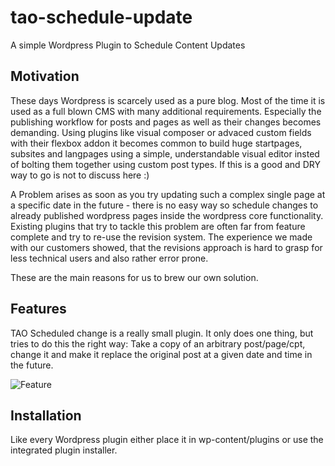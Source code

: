 tao-schedule-update
====================

A simple Wordpress Plugin to Schedule Content Updates

Motivation
----------

These days Wordpress is scarcely used as a pure blog. Most of the time it is used as a full blown CMS with many additional requirements. Especially the publishing workflow for posts and pages as well as their changes becomes demanding. Using plugins like visual composer or advaced custom fields with their flexbox addon it becomes common to build huge startpages, subsites and langpages using a simple, understandable visual editor insted of bolting them together using custom post types. If this is a good and DRY way to go is not to discuss here :) 

A Problem arises as soon as you try updating such a complex single page at a specific date in the future - there is no easy way so schedule changes to already published wordpress pages inside the wordpress core functionality. Existing plugins that try to tackle this problem are often far from feature complete and try to re-use the revision system. The experience we made with our customers showed, that the revisions approach is hard to grasp for less technical users and also rather error prone.

These are the main reasons for us to brew our own solution.

Features
--------

TAO Scheduled change is a really small plugin. It only does one thing, but tries to do this the right way: Take a copy of an arbitrary post/page/cpt, change it and make it replace the original post at a given date and time in the future.

![Feature](https://raw.githubusercontent.com/tao-software/tao-schedule-update/master/tao-schedule-update.gif)

Installation 
------------

Like every Wordpress plugin either place it in wp-content/plugins or use the integrated plugin installer.


